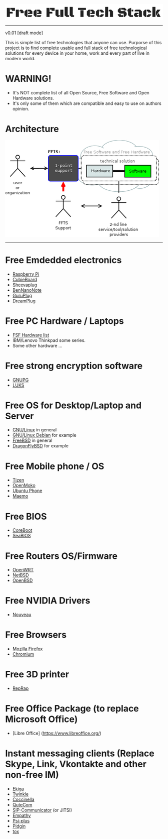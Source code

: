 ![Free Full Technological Stack](https://raw.githubusercontent.com/mn3m0nic/ffts/master/img/ffts_text.png)
***

v0.01 [draft mode]

This is simple list of free technologies that anyone can use.
Purporse of this project is to find complete usable and 
full stack of free technological solutions for every device 
in your home, work and every part of live in modern world.

# WARNING!

- It's NOT complete list of all Open Source, Free Software and
Open Hardware solutions.
- It's only some of them which are compatible and easy to use
on authors opinion.

Architecture
============
![Shematics](https://raw.githubusercontent.com/mn3m0nic/ffts/master/img/FFTS_main.png "FFTS")
***


Free Emdedded electronics
=========================
* [Raspberry Pi](http://www.raspberrypi.org/)
* [CubieBoard](http://cubieboard.org/)
* [Sheevaplug](http://en.wikipedia.org/wiki/SheevaPlug)
* [BenNanoNote](http://en.qi-hardware.com/wiki/Ben_NanoNote)
* [GuruPlug](http://en.wikipedia.org/wiki/GuruPlug)
* [DreamPlug](http://www.globalscaletechnologies.com/c-5-dreamplugs.aspx)

Free PC Hardware / Laptops
==========================
* [FSF Hardware list](http://www.fsf.org/resources/hw/endorsement/respects-your-freedom)
* IBM/Lenovo Thinkpad some series.
* Some other hardware ...

Free strong encryption software
===============================
* [GNUPG](https://www.gnupg.org/)
* [LUKS](https://code.google.com/p/cryptsetup/)

Free OS for Desktop/Laptop and Server
==========================
* [GNU/Linux](http://www.linuxfoundation.org/) in general
* [GNU/Linux Debian](https://www.debian.org/) for example
* [FreeBSD](https://www.freebsd.org) in general
* [DragonFlyBSD](http://www.dragonflybsd.org/) for example

Free Mobile phone / OS
======================
* [Tizen](https://www.tizen.org)
* [OpenMoko](http://wiki.openmoko.org/wiki/Main_Page)
* [Ubuntu Phone](http://www.ubuntu.com/phone)
* [Maemo](http://maemo.org/)

Free BIOS
=========
* [CoreBoot](http://www.coreboot.org/)
* [SeaBIOS](http://www.seabios.org/SeaBIOS)

Free Routers OS/Firmware
========================
* [OpenWRT](https://openwrt.org/)
* [NetBSD](http://www.netbsd.org/)
* [OpenBSD](http://www.openbsd.org/)

Free NVIDIA Drivers
===================
* [Nouveau](http://nouveau.freedesktop.org/wiki/)

Free Browsers
=============
* [Mozilla Firefox](https://www.mozilla.org)
* [Chromium](https://www.chromium.org/)

Free 3D printer
===============
* [RepRap](http://reprap.org/)

Free Office Package (to replace Microsoft Office)
=================================================
* [Libre Office] (https://www.libreoffice.org/)


Instant messaging clients (Replace Skype, Link, Vkontakte and other non-free IM)
================================================================================
* [Ekiga](http://www.ekiga.org/)
* [Twinkle](http://mfnboer.home.xs4all.nl/twinkle/index.html)
* [Coccinella](http://thecoccinella.org/)
* [QuteCom](http://qutecom.org/)
* [SIP-Communicator](https://jitsi.org/) (or JITSI)
* [Empathy](https://wiki.gnome.org/action/show/Apps/Empathy)
* [Psi-plus](http://psi-plus.com/)
* [Pidgin](https://www.pidgin.im/)
* [tox](https://tox.im)


